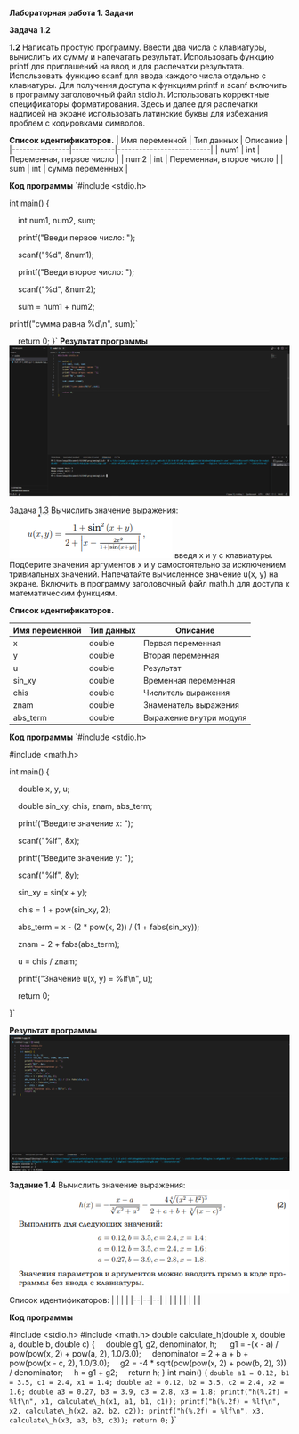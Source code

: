 **Лабораторная работа 1. Задачи**

**Задача 1.2**

**1.2** Написать простую программу. Ввести два числа с клавиатуры, вычислить их сумму и напечатать результат. Использовать функцию printf для приглашений на ввод и для распечатки результата. Использовать функцию scanf для ввода каждого числа отдельно с клавиатуры. Для получения доступа к функциям printf и scanf включить в программу заголовочный файл stdio.h. Использовать корректные спецификаторы форматирования. Здесь и далее для распечатки надписей на экране использовать латинские буквы для избежания проблем с кодировками символов.

**Список идентификаторов.**
| Имя переменной | Тип данных | Описание                 |
|----------------|------------|--------------------------|
| num1           | int        | Переменная, первое число |
| num2           | int        | Переменная, второе число |
| sum            | int        | сумма переменных         |

**Код программы**
`#include  <stdio.h>

int main() {

    int num1, num2, sum;
    
    printf("Введи первое число: ");
    
    scanf("%d", \&num1);
    
    printf("Введи второе число: ");
    
    scanf("%d", \&num2);
    
    sum = num1 + num2;
    
   printf("сумма равна %d\n", sum);`
    
    return 0;
}`
**Результат программы**
![de71ef7b06812bc95777355fea3b3342.png](./de71ef7b06812bc95777355fea3b3342.png)

Задача 1.3
Вычислить значение выражения:
![929f55751b6d84c519e998276751f337.png](./929f55751b6d84c519e998276751f337.png)
введя x и y с клавиатуры. Подберите значения аргументов x и y самостоятельно за исключением тривиальных значений. Напечатайте вычисленное значение u(x, y) на экране. Включить в программу заголовочный файл math.h для доступа к математическим функциям.

**Список идентификаторов.**

| Имя переменной  | Тип данных | Описание                 |
|-----------------|------------|--------------------------|
| x               | double     | Первая переменная        |
| y               | double     | Вторая переменная        |
| u               | double     | Результат                |
| sin_xy          | double     | Временная переменная     |
| chis            | double     | Числитель выражения      |
| znam            | double     | Знаменатель выражения    |
| abs_term        | double     | Выражение внутри модуля  |

**Код программы**
`\#include \<stdio.h>

\#include \<math.h>

int main() {

    double x, y, u;

    double sin\_xy, chis, znam, abs\_term;

    printf("Введите значение x: ");

    scanf("%lf", \&x);

    printf("Введите значение y: ");

    scanf("%lf", \&y);

    sin\_xy = sin(x + y);

    chis = 1 + pow(sin\_xy, 2);

    abs\_term = x - (2 \* pow(x, 2)) / (1 + fabs(sin\_xy));

    znam = 2 + fabs(abs\_term);

    u = chis / znam;

    printf("Значение u(x, y) = %lf\n", u);

    return 0;

}`

**Результат программы**
![a394a8570f38ab6179b16e2655d0c8f2.png](./a394a8570f38ab6179b16e2655d0c8f2.png)



**Задание 1.4**
Вычислить значение выражения:
![1.4.png](./1.4.png)
Список идентификаторов:
|  |  |  |
|--|--|--|
|  |  |  |
|  |  |  |

**Код программы**

#include <stdio.h>
#include <math.h>
double calculate\_h(double x, double a, double b, double c) {
    double g1, g2, denominator, h;
     g1 = -(x - a) / pow(pow(x, 2) + pow(a, 2), 1.0/3.0);
    denominator = 2 + a + b + pow(pow(x - c, 2), 1.0/3.0);
    g2 = -4 \* sqrt(pow(pow(x, 2) + pow(b, 2), 3)) / denominator;
    h = g1 + g2;
    return h;
}
int main() {
`double a1 = 0.12, b1 = 3.5, c1 = 2.4, x1 = 1.4;
double a2 = 0.12, b2 = 3.5, c2 = 2.4, x2 = 1.6;
double a3 = 0.27, b3 = 3.9, c3 = 2.8, x3 = 1.8;
printf("h(%.2f) = %lf\n", x1, calculate\_h(x1, a1, b1, c1));
printf("h(%.2f) = %lf\n", x2, calculate\_h(x2, a2, b2, c2));
printf("h(%.2f) = %lf\n", x3, calculate\_h(x3, a3, b3, c3));
 return 0;`
}`
